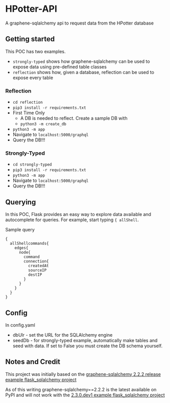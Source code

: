 # HPotter-API

A graphene-sqlalchemy api to request data from the HPotter database

## Getting started

This POC has two examples. 
*  `strongly-typed` shows how graphene-sqlalchemy can be used to expose data using pre-defined table classes
*  `reflection` shows how, given a database, reflection can be used to expose every table

### Reflection
* `cd reflection`
* `pip3 install -r requirements.txt`
* First Time Only
    * A DB is needed to reflect. Create a sample DB with
    * `python3 -m create_db`
*  `python3 -m app`
*  Navigate to `localhost:5000/graphql`
*  Query the DB!!!

### Strongly-Typed
* `cd strongly-typed`
* `pip3 install -r requirements.txt`
*  `python3 -m app`
*  Navigate to `localhost:5000/graphql`
*  Query the DB!!!

## Querying
In this POC, Flask provides an easy way to explore data available and autocomplete for queries. For example, start typing `{ allShell`.

Sample query
```
{
  allShellcommands{
    edges{
      node{
        command
        connection{
          createdAt
          sourceIP
          destIP
        }
      }
    }
  }
}
```

## Config
In config.yaml
* dbUlr - set the URL for the SQLAlchemy engine
* seedDb - for strongly-typed example, automatically make tables and seed with data. If set to False you must create the DB schema yourself.

## Notes and Credit

This project was initially based on the [graphene-sqlalchemy 2.2.2 release example flask_sqlalchemy project](https://github.com/graphql-python/graphene-sqlalchemy/tree/2.2.2/examples/flask_sqlalchemy)

As of this writing graphene-sqlalchemy==2.2.2 is the latest available on PyPI and will not work with the [2.3.0.dev1 example flask_sqlalchemy project](https://github.com/graphql-python/graphene-sqlalchemy/tree/2.3.0.dev1/examples/flask_sqlalchemy)

